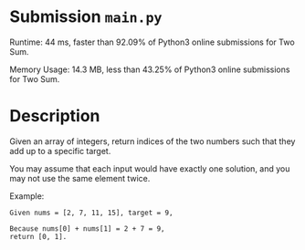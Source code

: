 # Submission `main.py`
Runtime: 44 ms, faster than 92.09% of Python3 online submissions for Two Sum.

Memory Usage: 14.3 MB, less than 43.25% of Python3 online submissions for Two Sum.

# Description
Given an array of integers, return indices of the two numbers such that they add up to a specific target.

You may assume that each input would have exactly one solution, and you may not use the same element twice.

Example:

```
Given nums = [2, 7, 11, 15], target = 9,

Because nums[0] + nums[1] = 2 + 7 = 9,
return [0, 1].
```

